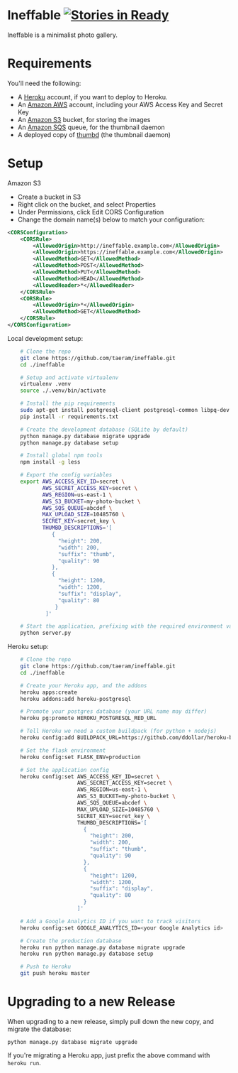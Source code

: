 Ineffable [![Stories in Ready](https://badge.waffle.io/taeram/ineffable.png?label=ready&title=Ready)](https://waffle.io/taeram/ineffable)
=========

Ineffable is a minimalist photo gallery.

Requirements
============
You'll need the following:

* A [Heroku](https://www.heroku.com/) account, if you want to deploy to Heroku.
* An [Amazon AWS](http://aws.amazon.com/) account, including your AWS Access Key and Secret Key
* An [Amazon S3](http://aws.amazon.com/s3/) bucket, for storing the images
* An [Amazon SQS](http://aws.amazon.com/sqs/) queue, for the thumbnail daemon
* A deployed copy of [thumbd](https://github.com/bcoe/thumbd) (the thumbnail daemon)

Setup
=====
Amazon S3
* Create a bucket in S3
* Right click on the bucket, and select Properties
* Under Permissions, click Edit CORS Configuration
* Change the domain name(s) below to match your configuration:
```xml
<CORSConfiguration>
    <CORSRule>
        <AllowedOrigin>http://ineffable.example.com</AllowedOrigin>
        <AllowedOrigin>https://ineffable.example.com</AllowedOrigin>
        <AllowedMethod>GET</AllowedMethod>
        <AllowedMethod>POST</AllowedMethod>
        <AllowedMethod>PUT</AllowedMethod>
        <AllowedMethod>HEAD</AllowedMethod>
        <AllowedHeader>*</AllowedHeader>
    </CORSRule>
    <CORSRule>
        <AllowedOrigin>*</AllowedOrigin>
        <AllowedMethod>GET</AllowedMethod>
    </CORSRule>
</CORSConfiguration>
```

Local development setup:
```bash
    # Clone the repo
    git clone https://github.com/taeram/ineffable.git
    cd ./ineffable

    # Setup and activate virtualenv
    virtualenv .venv
    source ./.venv/bin/activate

    # Install the pip requirements
    sudo apt-get install postgresql-client postgresql-common libpq-dev python-dev
    pip install -r requirements.txt

    # Create the development database (SQLite by default)
    python manage.py database migrate upgrade
    python manage.py database setup

    # Install global npm tools
    npm install -g less

    # Export the config variables
    export AWS_ACCESS_KEY_ID=secret \
           AWS_SECRET_ACCESS_KEY=secret \
           AWS_REGION=us-east-1 \
           AWS_S3_BUCKET=my-photo-bucket \
           AWS_SQS_QUEUE=abcdef \
           MAX_UPLOAD_SIZE=10485760 \
           SECRET_KEY=secret_key \
           THUMBD_DESCRIPTIONS='[
              {
                "height": 200,
                "width": 200,
                "suffix": "thumb",
                "quality": 90
              },
              {
                "height": 1200,
                "width": 1200,
                "suffix": "display",
                "quality": 80
               }
            ]'

    # Start the application, prefixing with the required environment variables
    python server.py
```

Heroku setup:
```bash
    # Clone the repo
    git clone https://github.com/taeram/ineffable.git
    cd ./ineffable

    # Create your Heroku app, and the addons
    heroku apps:create
    heroku addons:add heroku-postgresql

    # Promote your postgres database (your URL name may differ)
    heroku pg:promote HEROKU_POSTGRESQL_RED_URL

    # Tell Heroku we need a custom buildpack (for python + nodejs)
    heroku config:add BUILDPACK_URL=https://github.com/ddollar/heroku-buildpack-multi.git

    # Set the flask environment
    heroku config:set FLASK_ENV=production

    # Set the application config
    heroku config:set AWS_ACCESS_KEY_ID=secret \
                      AWS_SECRET_ACCESS_KEY=secret \
                      AWS_REGION=us-east-1 \
                      AWS_S3_BUCKET=my-photo-bucket \
                      AWS_SQS_QUEUE=abcdef \
                      MAX_UPLOAD_SIZE=10485760 \
                      SECRET_KEY=secret_key \
                      THUMBD_DESCRIPTIONS='[
                        {
                          "height": 200,
                          "width": 200,
                          "suffix": "thumb",
                          "quality": 90
                        },
                        {
                          "height": 1200,
                          "width": 1200,
                          "suffix": "display",
                          "quality": 80
                        }
                      ]'

    # Add a Google Analytics ID if you want to track visitors
    heroku config:set GOOGLE_ANALYTICS_ID=<your Google Analytics id>

    # Create the production database
    heroku run python manage.py database migrate upgrade
    heroku run python manage.py database setup

    # Push to Heroku
    git push heroku master
```

Upgrading to a new Release
==========================

When upgrading to a new release, simply pull down the new copy, and migrate the
database:

```
python manage.py database migrate upgrade
```

If you're migrating a Heroku app, just prefix the above command with `heroku run`.
